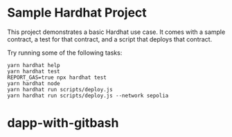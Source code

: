 # Sample Hardhat Project

This project demonstrates a basic Hardhat use case. It comes with a sample contract, a test for that contract, and a script that deploys that contract.

Try running some of the following tasks:

```shell
yarn hardhat help
yarn hardhat test
REPORT_GAS=true npx hardhat test
yarn hardhat node
yarn hardhat run scripts/deploy.js
yarn hardhat run scripts/deploy.js --network sepolia
```
# dapp-with-gitbash
